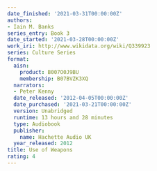 ```yaml
---
date_finished: '2021-03-31T00:00:00Z'
authors:
- Iain M. Banks
series_entry: Book 3
date_started: '2021-03-28T00:00:00Z'
work_iri: http://www.wikidata.org/wiki/Q339923
series: Culture Series
format:
  aisn:
    product: B007O0J9BU
    membership: B07BVZK3XQ
  narrators:
  - Peter Kenny
  date_released: '2012-04-05T00:00:00Z'
  date_purchased: '2021-03-21T00:00:00Z'
  version: Unabridged
  runtime: 13 hours and 28 minutes
  type: Audiobook
  publisher:
    name: Hachette Audio UK
  year_released: 2012
title: Use of Weapons
rating: 4
---
```


